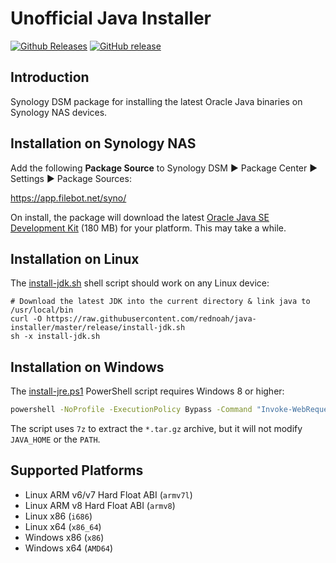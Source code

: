 # Unofficial Java Installer
[![Github Releases](https://img.shields.io/github/downloads/rednoah/java-installer/total.svg)](https://github.com/rednoah/java-installer/releases)
[![GitHub release](https://img.shields.io/github/release/rednoah/java-installer.svg)](http://www.oracle.com/technetwork/java/javase/downloads/index.html)


## Introduction
Synology DSM package for installing the latest Oracle Java binaries on Synology NAS devices.


## Installation on Synology NAS
Add the following __Package Source__ to Synology DSM ► Package Center ► Settings ► Package Sources:

https://app.filebot.net/syno/

On install, the package will download the latest [Oracle Java SE Development Kit](http://www.oracle.com/technetwork/java/javase/downloads/index.html) (180 MB) for your platform. This may take a while.


## Installation on Linux
The [install-jdk.sh](https://raw.githubusercontent.com/rednoah/java-installer/master/release/install-jdk.sh) shell script should work on any Linux device:

```
# Download the latest JDK into the current directory & link java to /usr/local/bin
curl -O https://raw.githubusercontent.com/rednoah/java-installer/master/release/install-jdk.sh
sh -x install-jdk.sh
```


## Installation on Windows
The [install-jre.ps1](https://raw.githubusercontent.com/rednoah/java-installer/master/release/install-jre.ps1) PowerShell script requires Windows 8 or higher:

```cmd
powershell -NoProfile -ExecutionPolicy Bypass -Command "Invoke-WebRequest https://raw.githubusercontent.com/rednoah/java-installer/master/release/install-jre.ps1 | Invoke-Expression"
```

The script uses `7z` to extract the `*.tar.gz` archive, but it will not modify `JAVA_HOME` or the `PATH`.


## Supported Platforms
* Linux ARM v6/v7 Hard Float ABI (`armv7l`)
* Linux ARM v8 Hard Float ABI (`armv8`)
* Linux x86 (`i686`)
* Linux x64 (`x86_64`)
* Windows x86	(`x86`)
* Windows x64	(`AMD64`)
